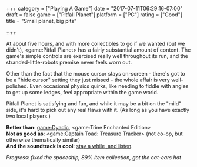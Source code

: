+++
category = ["Playing A Game"]
date = "2017-07-11T06:29:16-07:00"
draft = false
game = ["Pitfall Planet"]
platform = ["PC"]
rating = ["Good"]
title = "Small planet, big pits"

+++

At about five hours, and with more collectibles to go if we wanted (but we didn't), <game:Pitfall Planet> has a fairly substantial amount of content.  The game's simple controls are exercised really well throughout its run, and the stranded-little-robots premise never feels worn out.

Other than the fact that the mouse cursor stays on-screen - there's got to be a "hide cursor" setting they just missed - the whole affair is very well-polished.  Even occasional physics quirks, like needing to fiddle with angles to get up some ledges, feel appropriate within the game world.

Pitfall Planet is satisfying and fun, and while it may be a bit on the "mild" side, it's hard to pick out any real flaws with it.  (As long as you have exactly two local players.)

<b>Better than</b>: <game:Dyadic>, <game:Trine Enchanted Edition>  
<b>Not as good as</b>: <game:Captain Toad: Treasure Tracker> (not co-op, but otherwise thematically similar)  
<b>And the soundtrack is cool</b>: <a href="https://diasell.bandcamp.com/album/pitfall-planet-ost">stay a while, and listen</a>.

<i>Progress: fixed the spaceship, 89% item collection, got the cat-ears hat</i>
